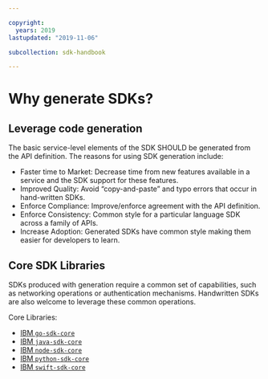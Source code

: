 ```yaml
---

copyright:
  years: 2019
lastupdated: "2019-11-06"

subcollection: sdk-handbook

---
```


# Why generate SDKs?

## Leverage code generation

The basic service-level elements of the SDK SHOULD be generated from the API definition.
The reasons for using SDK generation include:

- Faster time to Market: Decrease time from new features available in a service and the SDK support for these features.
- Improved Quality:  Avoid “copy-and-paste” and typo errors that occur in hand-written SDKs.
- Enforce Compliance: Improve/enforce agreement with the API definition.
- Enforce Consistency: Common style for a particular language SDK across a family of APIs.
- Increase Adoption: Generated SDKs have common style making them easier for developers to learn.

## Core SDK Libraries

SDKs produced with generation require a common set of capabilities, such as networking operations or authentication mechanisms.  Handwritten SDKs are also welcome to leverage these common operations.

Core Libraries:

* [IBM `go-sdk-core`](https://github.com/IBM/go-sdk-core)
* [IBM `java-sdk-core`](https://github.com/IBM/java-sdk-core)
* [IBM `node-sdk-core`](https://github.com/IBM/node-sdk-core)
* [IBM `python-sdk-core`](https://github.com/IBM/python-sdk-core)
* [IBM `swift-sdk-core`](https://github.com/IBM/swift-sdk-core)
